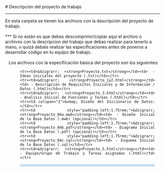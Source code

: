 <meta charset="utf-8">
# Descripción del proyecto de trabajo
<hr/>
En esta carpeta se tienen los archivos con la descripción del proyecto de trabajo.<br/>
<br/>
*** Si no están es que debes descomprimir/copiar aquí el archivo o archivos con la descripcion del trabajo que debas realizar para tenerlo a mano, o quizá debáis realizar las especificaciones antes de poneros a desarrollar código en tu equipo de trabajo.<br/>
<br/>
&nbsp;&nbsp;&nbsp;Los archivos con la especificación básica del proyecto son los siguientes:<br/>
<div style="text-align:justify;margin:0.75rem 1rem 0.75rem 3rem">
  <table style="display:inline-block;margin:0mm;text-align:justify;padding:0.25rem 0.75rem 0.25rem 0.75rem;background-color:#cde">
  
    <tr><td>&dzigrarr; <strong>Proyecto.txt</strong></td><td> - Ideas iniciales del proyecto (.txt)</td></tr>
    <tr><td>&dzigrarr; <strong>Proyecto_1y2.html</strong></td><td> - Descripción de Requisitos Iniciales y de Información / Datos (.html)</td></tr>
    <tr><td>&dzigrarr; <strong>Proyecto_3.html</strong></td><td> - Analisis Inicial de Funciones y Tareas (.html)</td></tr>
    <tr><td colspan="2">&xmap; Diseño del Diccionario de Datos:</td></tr>
    <tr><td style="padding-left:1.75rem;">&dzigrarr; <strong>Proyecto_04a.mwb</strong></td><td> - Diseño Inicial de la Base Datos (.mwb) (opcional)</td></tr>
    <tr><td style="padding-left:1.75rem;">&dzigrarr; <strong>Proyecto_04b.pdf</strong></td><td> - Diagrama Inicial de la Base Datos (.pdf) (opcional)</td></tr>
    <tr><td style="padding-left:1.75rem;">&dzigrarr; <strong>Proyecto_04c.sql</strong></td><td> - Esquema Inicial de la Base Datos (.sql)</td></tr>
    <tr><td>&dzigrarr; <strong>Proyecto_5.html</strong></td><td> - Equipo/Grupo de Trabajo y Tareas asignadas (.html)</td></tr>
  </table>
</div>